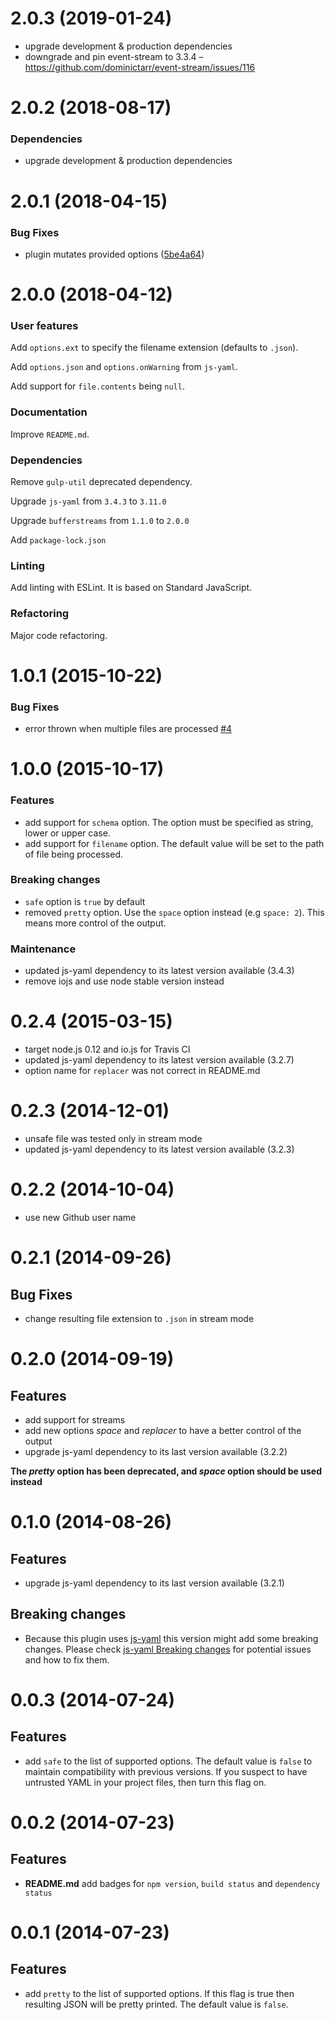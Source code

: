 # 2.0.3 (2019-01-24)

- upgrade development & production dependencies
- downgrade and pin event-stream to 3.3.4 &ndash; https://github.com/dominictarr/event-stream/issues/116


# 2.0.2 (2018-08-17)

### Dependencies

- upgrade development & production dependencies


# 2.0.1 (2018-04-15)

### Bug Fixes

- plugin mutates provided options ([5be4a64](https://github.com/crissdev/gulp-yaml/commit/5be4a6451611187de0b0179642e35fccff23a9ff))

# 2.0.0 (2018-04-12)

### User features

Add `options.ext` to specify the filename extension (defaults to `.json`).

Add `options.json` and `options.onWarning` from `js-yaml`.

Add support for `file.contents` being `null`.

### Documentation

Improve `README.md`.

### Dependencies

Remove `gulp-util` deprecated dependency.

Upgrade `js-yaml` from `3.4.3` to `3.11.0`

Upgrade `bufferstreams` from `1.1.0` to `2.0.0`

Add `package-lock.json`

### Linting

Add linting with ESLint. It is based on Standard JavaScript.

### Refactoring

Major code refactoring.

# 1.0.1 (2015-10-22)

### Bug Fixes

- error thrown when multiple files are processed [#4](https://github.com/crissdev/gulp-yaml/issues/4)

# 1.0.0 (2015-10-17)

### Features

- add support for `schema` option. The option must be specified as string, lower or upper case.
- add support for `filename` option. The default value will be set to the path of file being processed.

### Breaking changes

- `safe` option is `true` by default
- removed `pretty` option. Use the `space` option instead (e.g `space: 2`). This means more control of the output.

### Maintenance

- updated js-yaml dependency to its latest version available (3.4.3)
- remove iojs and use node stable version instead


# 0.2.4 (2015-03-15)

- target node.js 0.12 and io.js for Travis CI
- updated js-yaml dependency to its latest version available (3.2.7)
- option name for `replacer` was not correct in README.md


# 0.2.3 (2014-12-01)

- unsafe file was tested only in stream mode
- updated js-yaml dependency to its latest version available (3.2.3)


# 0.2.2 (2014-10-04)

- use new Github user name


# 0.2.1 (2014-09-26)

## Bug Fixes

- change resulting file extension to ```.json``` in stream mode


# 0.2.0 (2014-09-19)

## Features

- add support for streams
- add new options *space* and *replacer* to have a better control of the output
- upgrade js-yaml dependency to its last version available (3.2.2)

**The _pretty_ option has been deprecated, and _space_ option should be used instead**


# 0.1.0 (2014-08-26)

## Features

- upgrade js-yaml dependency to its last version available (3.2.1)


## Breaking changes

- Because this plugin uses [js-yaml](https://github.com/nodeca/js-yaml) this version might add some
breaking changes. Please check
[js-yaml Breaking changes](https://github.com/nodeca/js-yaml#breaking-changes-in-2xx---3xx)
for potential issues and how to fix them.


# 0.0.3 (2014-07-24)

## Features

- add ```safe``` to the list of supported options. The default value is ```false```
  to maintain compatibility with previous versions. If you suspect to have untrusted YAML in your
  project files, then turn this flag on.


# 0.0.2 (2014-07-23)

## Features

- **README.md** add badges for ```npm version```, ```build status``` and ```dependency status```


# 0.0.1 (2014-07-23)

## Features

- add ```pretty``` to the list of supported options. If this flag is true then resulting JSON will
be pretty printed. The default value is ```false```.
